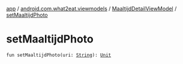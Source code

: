 [app](../../index.md) / [android.com.what2eat.viewmodels](../index.md) / [MaaltijdDetailViewModel](index.md) / [setMaaltijdPhoto](./set-maaltijd-photo.md)

# setMaaltijdPhoto

`fun setMaaltijdPhoto(uri: `[`String`](https://kotlinlang.org/api/latest/jvm/stdlib/kotlin/-string/index.html)`): `[`Unit`](https://kotlinlang.org/api/latest/jvm/stdlib/kotlin/-unit/index.html)